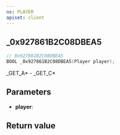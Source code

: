 ```yaml
---
ns: PLAYER
apiset: client
---
```

## _0x927861B2C08DBEA5

```c
// 0x927861B2C08DBEA5
BOOL _0x927861B2C08DBEA5(Player player);
```

_GET_A* - _GET_C*

## Parameters
* **player**:

## Return value

